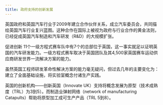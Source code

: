 ```yaml
---
title: 政府支持的创新发展
---
```


英国政府和英国汽车行业于2009年建立合作伙伴关系，成立汽车委员会，共同描绘英国汽车行业复兴蓝图。这种合作在国际上被视为政府与行业合作的黄金法则，已经促成英国汽车制造和汽车研发（R&D）的大规模扩张。

促进创新
11个一级方程式赛车队中有7个的总部位于英国，这一事实就足以证明英国的汽车研发能力。一级方程式赛车取决于英国团队及其4,500家英国赛车运动供应商研发世界一流解决方案的能力。

虽然英国工程师研发革命性解决方案的能力毫无疑问，但过去几年的主要变化为：建立了全面基础设施，将实验室概念付诸生产实践。

英国的创新机构——创新英国（Innovate UK）支持将概念发展为原型（技术成熟度（TRL）为3到5）。而制造业弹射网络（network of manufacturing Catapults）帮助将原型加工成可生产产品（TRL 5到8）。
